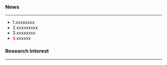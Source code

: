 ### News
----
- 1.xxxxxxxx
- 2.xxxxxxxxx
- 3.xxxxxxxx
- <font color='red'>4</font>.xxxxxx

### Research Interest
----

